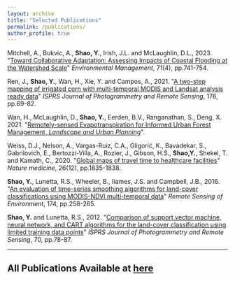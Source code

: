 ```yaml
---
layout: archive
title: "Selected Publications"
permalink: /publications/
author_profile: true
---
```

Mitchell, A., Bukvic, A., **Shao, Y.**, Irish, J.L. and McLaughlin, D.L., 2023. "[Toward Collaborative Adaptation: Assessing Impacts of Coastal Flooding at the Watershed Scale](https://link.springer.com/article/10.1007/s00267-022-01759-9)" _Environmental Management_, 71(4), pp.741-754.

Ren, J., **Shao, Y.**, Wan, H., Xie, Y. and Campos, A., 2021. "[A two-step mapping of irrigated corn with multi-temporal MODIS and Landsat analysis ready data](https://www.sciencedirect.com/science/article/pii/S0924271621001027)" _ISPRS Journal of Photogrammetry and Remote Sensing_, 176, pp.69-82.

Wan, H., McLaughlin, D., **Shao, Y.**, Eerden, B.V., Ranganathan, S., Deng, X. 2021. "[Remotely-sensed Evapotranspiration for Informed Urban Forest Management, _Landscape and Urban Planning_](https://www.sciencedirect.com/science/article/abs/pii/S0169204621000323)".

Weiss, D.J., Nelson, A., Vargas-Ruiz, C.A., Gligorić, K., Bavadekar, S., Gabrilovich, E., Bertozzi-Villa, A., Rozier, J., Gibson, H.S., **Shao,Y.**, Shekel, T. and Kamath, C., 2020. "[Global maps of travel time to healthcare facilities](https://www.nature.com/articles/s41591-020-1059-1)" _Nature medicine_, 26(12), pp.1835-1838.

**Shao, Y.**, Lunetta, R.S., Wheeler, B., Iiames, J.S. and Campbell, J.B., 2016. "[An evaluation of time-series smoothing algorithms for land-cover classifications using MODIS-NDVI multi-temporal data](https://www.sciencedirect.com/science/article/pii/S0034425715302443)" _Remote Sensing of Environment_, 174, pp.258-265.

**Shao, Y.** and Lunetta, R.S., 2012. "[Comparison of support vector machine, neural network, and CART algorithms for the land-cover classification using limited training data points](https://www.sciencedirect.com/science/article/pii/S0924271612000664)" _ISPRS Journal of Photogrammetry and Remote Sensing_, 70, pp.78-87.

---
## All Publications Available at [here](https://scholar.google.com/citations?user=xWEM55kAAAAJ&hl=en&oi=ao)
